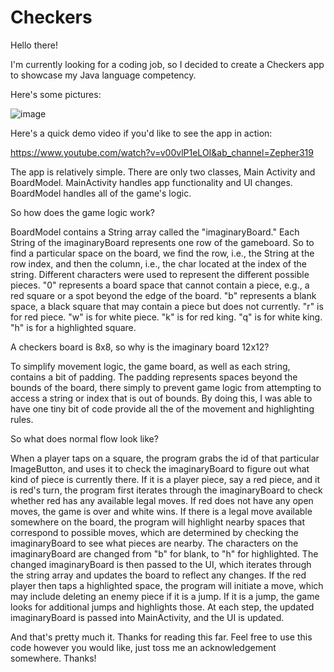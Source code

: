 # Checkers
Hello there!

I'm currently looking for a coding job, so I decided to create a Checkers app to showcase my Java language competency.

Here's some pictures:

![image](https://github.com/zepher19/Checkers/assets/108103331/408bedad-a36a-4ac5-90f0-f25e2dc00e2c)




Here's a quick demo video if you'd like to see the app in action:

https://www.youtube.com/watch?v=v00vlP1eLOI&ab_channel=Zepher319

The app is relatively simple. There are only two classes, Main Activity and BoardModel. MainActivity handles app functionality and UI changes. BoardModel handles all of the game's logic. 

So how does the game logic work?

BoardModel contains a String array called the "imaginaryBoard." Each String of the imaginaryBoard represents one row of the gameboard. So to find a particular space on the board, we find the row, i.e., the String at the row index, and then the column, i.e., the char located at the index of the string. Different characters were used to represent the different possible pieces. "0" represents a board space that cannot contain a piece, e.g., a red square or a spot beyond the edge of the board. "b" represents a blank space, a black square that may contain a piece but does not currently. "r" is for red piece. "w" is for white piece. "k" is for red king. "q" is for white king. "h" is for a highlighted square. 

A checkers board is 8x8, so why is the imaginary board 12x12?

To simplify movement logic, the game board, as well as each string, contains a bit of padding. The padding represents spaces beyond the bounds of the board, there simply to prevent game logic from attempting to access a string or index that is out of bounds. By doing this, I was able to have one tiny bit of code provide all the of the movement and highlighting rules. 

So what does normal flow look like?

When a player taps on a square, the program grabs the id of that particular ImageButton, and uses it to check the imaginaryBoard to figure out what kind of piece is currently there. If it is a player piece, say a red piece, and it is red's turn, the program first iterates through the imaginaryBoard to check whether red has any available legal moves. If red does not have any open moves, the game is over and white wins. If there is a legal move available somewhere on the board, the program will highlight nearby spaces that correspond to possible moves, which are determined by checking the imaginaryBoard to see what pieces are nearby. The characters on the imaginaryBoard are changed from "b" for blank, to "h" for highlighted. The changed imaginaryBoard is then passed to the UI, which iterates through the string array and updates the board to reflect any changes. If the red player then taps a highlighted space, the program will initiate a move, which may include deleting an enemy piece if it is a jump. If it is a jump, the game looks for additional jumps and highlights those. At each step, the updated imaginaryBoard is passed into MainActivity, and the UI is updated. 

And that's pretty much it. Thanks for reading this far. Feel free to use this code however you would like, just toss me an acknowledgement somewhere. Thanks!




